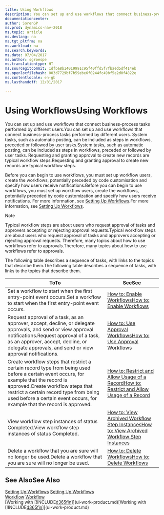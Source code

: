 ```yaml
---
title: Using Workflows
description: You can set up and use workflows that connect business-process tasks performed by different users. System tasks, such as automatic posting, can be included as steps in workflows, preceded or followed by user tasks. Requesting and granting approval to create new records are typical workflow steps.
documentationcenter: 
author: SorenGP
ms.prod: dynamics-nav-2018
ms.topic: article
ms.devlang: na
ms.tgt_pltfrm: na
ms.workload: na
ms.search.keywords: 
ms.date: 07/04/2017
ms.author: sgroespe
ms.translationtype: HT
ms.sourcegitcommit: 1dfba8b14019991c95f40ffd5f7fbaed5df414eb
ms.openlocfilehash: 003d7729bf7b59ebe6f0244fc49bf5e2d0f4822e
ms.contentlocale: en-gb
ms.lasthandoff: 12/01/2017

---
```

# <a name="using-workflows"></a><span data-ttu-id="2043f-105">Using Workflows</span><span class="sxs-lookup"><span data-stu-id="2043f-105">Using Workflows</span></span>
<span data-ttu-id="2043f-106">You can set up and use workflows that connect business-process tasks performed by different users.</span><span class="sxs-lookup"><span data-stu-id="2043f-106">You can set up and use workflows that connect business-process tasks performed by different users.</span></span> <span data-ttu-id="2043f-107">System tasks, such as automatic posting, can be included as steps in workflows, preceded or followed by user tasks.</span><span class="sxs-lookup"><span data-stu-id="2043f-107">System tasks, such as automatic posting, can be included as steps in workflows, preceded or followed by user tasks.</span></span> <span data-ttu-id="2043f-108">Requesting and granting approval to create new records are typical workflow steps.</span><span class="sxs-lookup"><span data-stu-id="2043f-108">Requesting and granting approval to create new records are typical workflow steps.</span></span>  

 <span data-ttu-id="2043f-109">Before you can begin to use workflows, you must set up workflow users, create the workflows, potentially preceded by code customisation and specify how users receive notifications.</span><span class="sxs-lookup"><span data-stu-id="2043f-109">Before you can begin to use workflows, you must set up workflow users, create the workflows, potentially preceded by code customization and specify how users receive notifications.</span></span> <span data-ttu-id="2043f-110">For more information, see [Setting Up Workflows](across-set-up-workflows.md).</span><span class="sxs-lookup"><span data-stu-id="2043f-110">For more information, see [Setting Up Workflows](across-set-up-workflows.md).</span></span>  

> [!NOTE]  
>  <span data-ttu-id="2043f-111">Typical workflow steps are about users who request approval of tasks and approvers accepting or rejecting approval requests.</span><span class="sxs-lookup"><span data-stu-id="2043f-111">Typical workflow steps are about users who request approval of tasks and approvers accepting or rejecting approval requests.</span></span> <span data-ttu-id="2043f-112">Therefore, many topics about how to use workflows refer to approvals.</span><span class="sxs-lookup"><span data-stu-id="2043f-112">Therefore, many topics about how to use workflows refer to approvals.</span></span>  

 <span data-ttu-id="2043f-113">The following table describes a sequence of tasks, with links to the topics that describe them.</span><span class="sxs-lookup"><span data-stu-id="2043f-113">The following table describes a sequence of tasks, with links to the topics that describe them.</span></span>  

|<span data-ttu-id="2043f-114">**To**</span><span class="sxs-lookup"><span data-stu-id="2043f-114">**To**</span></span>|<span data-ttu-id="2043f-115">**See**</span><span class="sxs-lookup"><span data-stu-id="2043f-115">**See**</span></span>|  
|------------|-------------|  
|<span data-ttu-id="2043f-116">Set a workflow to start when the first entry-point event occurs.</span><span class="sxs-lookup"><span data-stu-id="2043f-116">Set a workflow to start when the first entry-point event occurs.</span></span>|[<span data-ttu-id="2043f-117">How to: Enable Workflows</span><span class="sxs-lookup"><span data-stu-id="2043f-117">How to: Enable Workflows</span></span>](across-how-to-enable-workflows.md)|  
|<span data-ttu-id="2043f-118">Request approval of a task, as an approver, accept, decline, or delegate approvals, and send or view approval notifications.</span><span class="sxs-lookup"><span data-stu-id="2043f-118">Request approval of a task, as an approver, accept, decline, or delegate approvals, and send or view approval notifications.</span></span>|[<span data-ttu-id="2043f-119">How to: Use Approval Workflows</span><span class="sxs-lookup"><span data-stu-id="2043f-119">How to: Use Approval Workflows</span></span>](across-how-use-approval-workflows.md)|  
|<span data-ttu-id="2043f-120">Create workflow steps that restrict a certain record type from being used before a certain event occurs, for example that the record is approved.</span><span class="sxs-lookup"><span data-stu-id="2043f-120">Create workflow steps that restrict a certain record type from being used before a certain event occurs, for example that the record is approved.</span></span>|[<span data-ttu-id="2043f-121">How to: Restrict and Allow Usage of a Record</span><span class="sxs-lookup"><span data-stu-id="2043f-121">How to: Restrict and Allow Usage of a Record</span></span>](across-how-to-restrict-and-allow-usage-of-a-record.md)|  
|<span data-ttu-id="2043f-122">View workflow step instances of status Completed.</span><span class="sxs-lookup"><span data-stu-id="2043f-122">View workflow step instances of status Completed.</span></span>|[<span data-ttu-id="2043f-123">How to: View Archived Workflow Step Instances</span><span class="sxs-lookup"><span data-stu-id="2043f-123">How to: View Archived Workflow Step Instances</span></span>](across-how-to-view-archived-workflow-step-instances.md)|  
|<span data-ttu-id="2043f-124">Delete a workflow that you are sure will no longer be used.</span><span class="sxs-lookup"><span data-stu-id="2043f-124">Delete a workflow that you are sure will no longer be used.</span></span>|[<span data-ttu-id="2043f-125">How to: Delete Workflows</span><span class="sxs-lookup"><span data-stu-id="2043f-125">How to: Delete Workflows</span></span>](across-how-to-delete-workflows.md)|  

## <a name="see-also"></a><span data-ttu-id="2043f-126">See Also</span><span class="sxs-lookup"><span data-stu-id="2043f-126">See Also</span></span>  
<span data-ttu-id="2043f-127">[Setting Up Workflows](across-set-up-workflows.md) </span><span class="sxs-lookup"><span data-stu-id="2043f-127">[Setting Up Workflows](across-set-up-workflows.md) </span></span>  
<span data-ttu-id="2043f-128">[Workflow](across-workflow.md) </span><span class="sxs-lookup"><span data-stu-id="2043f-128">[Workflow](across-workflow.md) </span></span>  
<span data-ttu-id="2043f-129">[Working with [!INCLUDE[d365fin](includes/d365fin_md.md)]](ui-work-product.md)</span><span class="sxs-lookup"><span data-stu-id="2043f-129">[Working with [!INCLUDE[d365fin](includes/d365fin_md.md)]](ui-work-product.md)</span></span>

